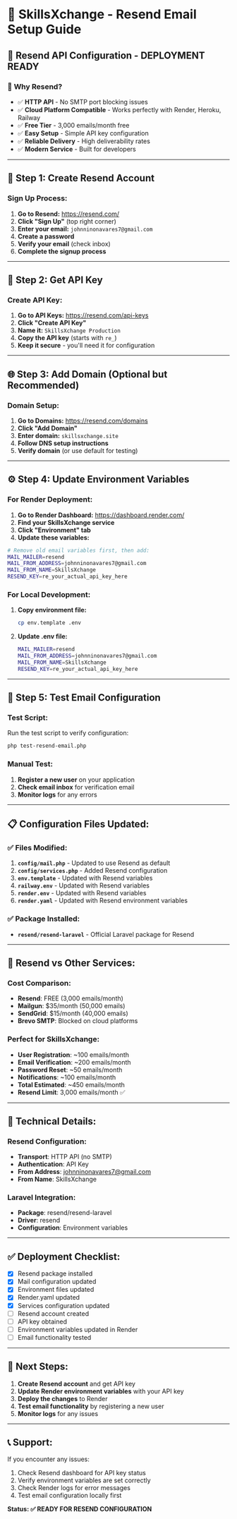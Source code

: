 # 📧 SkillsXchange - Resend Email Setup Guide

## 🚀 **Resend API Configuration - DEPLOYMENT READY**

### 🎯 **Why Resend?**
- ✅ **HTTP API** - No SMTP port blocking issues
- ✅ **Cloud Platform Compatible** - Works perfectly with Render, Heroku, Railway
- ✅ **Free Tier** - 3,000 emails/month free
- ✅ **Easy Setup** - Simple API key configuration
- ✅ **Reliable Delivery** - High deliverability rates
- ✅ **Modern Service** - Built for developers

---

## 🔧 **Step 1: Create Resend Account**

### **Sign Up Process:**
1. **Go to Resend:** https://resend.com/
2. **Click "Sign Up"** (top right corner)
3. **Enter your email:** `johnninonavares7@gmail.com`
4. **Create a password**
5. **Verify your email** (check inbox)
6. **Complete the signup process**

---

## 🔑 **Step 2: Get API Key**

### **Create API Key:**
1. **Go to API Keys:** https://resend.com/api-keys
2. **Click "Create API Key"**
3. **Name it:** `SkillsXchange Production`
4. **Copy the API key** (starts with `re_`)
5. **Keep it secure** - you'll need it for configuration

---

## 🌐 **Step 3: Add Domain (Optional but Recommended)**

### **Domain Setup:**
1. **Go to Domains:** https://resend.com/domains
2. **Click "Add Domain"**
3. **Enter domain:** `skillsxchange.site`
4. **Follow DNS setup instructions**
5. **Verify domain** (or use default for testing)

---

## ⚙️ **Step 4: Update Environment Variables**

### **For Render Deployment:**
1. **Go to Render Dashboard:** https://dashboard.render.com/
2. **Find your SkillsXchange service**
3. **Click "Environment" tab**
4. **Update these variables:**

```bash
# Remove old email variables first, then add:
MAIL_MAILER=resend
MAIL_FROM_ADDRESS=johnninonavares7@gmail.com
MAIL_FROM_NAME=SkillsXchange
RESEND_KEY=re_your_actual_api_key_here
```

### **For Local Development:**
1. **Copy environment file:**
   ```bash
   cp env.template .env
   ```

2. **Update .env file:**
   ```bash
   MAIL_MAILER=resend
   MAIL_FROM_ADDRESS=johnninonavares7@gmail.com
   MAIL_FROM_NAME=SkillsXchange
   RESEND_KEY=re_your_actual_api_key_here
   ```

---

## 🧪 **Step 5: Test Email Configuration**

### **Test Script:**
Run the test script to verify configuration:
```bash
php test-resend-email.php
```

### **Manual Test:**
1. **Register a new user** on your application
2. **Check email inbox** for verification email
3. **Monitor logs** for any errors

---

## 📋 **Configuration Files Updated:**

### ✅ **Files Modified:**
1. **`config/mail.php`** - Updated to use Resend as default
2. **`config/services.php`** - Added Resend configuration
3. **`env.template`** - Updated with Resend variables
4. **`railway.env`** - Updated with Resend variables
5. **`render.env`** - Updated with Resend variables
6. **`render.yaml`** - Updated with Resend environment variables

### ✅ **Package Installed:**
- **`resend/resend-laravel`** - Official Laravel package for Resend

---

## 🎯 **Resend vs Other Services:**

### **Cost Comparison:**
- **Resend**: FREE (3,000 emails/month)
- **Mailgun**: $35/month (50,000 emails)
- **SendGrid**: $15/month (40,000 emails)
- **Brevo SMTP**: Blocked on cloud platforms

### **Perfect for SkillsXchange:**
- **User Registration**: ~100 emails/month
- **Email Verification**: ~200 emails/month
- **Password Reset**: ~50 emails/month
- **Notifications**: ~100 emails/month
- **Total Estimated**: ~450 emails/month
- **Resend Limit**: 3,000 emails/month ✅

---

## 🔧 **Technical Details:**

### **Resend Configuration:**
- **Transport**: HTTP API (no SMTP)
- **Authentication**: API Key
- **From Address**: johnninonavares7@gmail.com
- **From Name**: SkillsXchange

### **Laravel Integration:**
- **Package**: resend/resend-laravel
- **Driver**: resend
- **Configuration**: Environment variables

---

## ✅ **Deployment Checklist:**

- [x] Resend package installed
- [x] Mail configuration updated
- [x] Environment files updated
- [x] Render.yaml updated
- [x] Services configuration updated
- [ ] Resend account created
- [ ] API key obtained
- [ ] Environment variables updated in Render
- [ ] Email functionality tested

---

## 🚀 **Next Steps:**

1. **Create Resend account** and get API key
2. **Update Render environment variables** with your API key
3. **Deploy the changes** to Render
4. **Test email functionality** by registering a new user
5. **Monitor logs** for any issues

---

## 📞 **Support:**

If you encounter any issues:
1. Check Resend dashboard for API key status
2. Verify environment variables are set correctly
3. Check Render logs for error messages
4. Test email configuration locally first

**Status: ✅ READY FOR RESEND CONFIGURATION**
